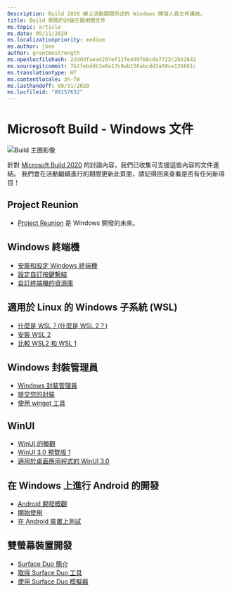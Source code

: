 ```yaml
---
Description: Build 2020 線上活動期間所述的 Windows 開發人員文件連結。
title: Build 期間的討論主題相關文件
ms.topic: article
ms.date: 05/11/2020
ms.localizationpriority: medium
ms.author: jken
author: grantmestrength
ms.openlocfilehash: 22dddfaea4297ef12fe449f08cda7723c2b52642
ms.sourcegitcommit: 7b2febddb3e8a17c9ab158abcdd2a59ce126661c
ms.translationtype: HT
ms.contentlocale: zh-TW
ms.lasthandoff: 08/31/2020
ms.locfileid: "89157632"
---
```

# <a name="microsoft-build---the-windows-documentation"></a>Microsoft Build - Windows 文件

![Build 主圖影像](../images/build-banner.jpeg)

針對 [Microsoft Build 2020](https://mybuild.microsoft.com) 的討論內容，我們已收集可支援這些內容的文件連結。 我們會在活動繼續進行的期間更新此頁面，請記得回來查看是否有任何新項目！

## <a name="project-reunion"></a>Project Reunion

* [Project Reunion](https://blogs.windows.com/windowsdeveloper/2020/05/19/developing-for-all-1-billion-windows-10-devices-and-beyond/) 是 Windows 開發的未來。

## <a name="windows-terminal"></a>Windows 終端機

* [安裝和設定 Windows 終端機](/windows/terminal/get-started)
* [設定自訂按鍵繫結](/windows/terminal/customize-settings/key-bindings)
* [自訂終端機的資源庫](/windows/terminal/custom-terminal-gallery/retro-command-prompt)

## <a name="windows-subsystem-for-linux-wsl"></a>適用於 Linux 的 Windows 子系統 (WSL)

* [什麼是 WSL？(什麼是 WSL 2？)](/windows/wsl/about)
* [安裝 WSL 2](/windows/wsl/install-win10)
* [比較 WSL2 和 WSL 1](/windows/wsl/compare-versions)

## <a name="windows-package-manager"></a>Windows 封裝管理員

* [Windows 封裝管理員](../../package-manager/index.md) 
* [提交您的封裝](../../package-manager/package/index.md)
* [使用 winget 工具](../../package-manager/winget/index.md)

## <a name="winui"></a>WinUI

* [WinUI 的概觀](../winui/index.md)
* [WinUI 3.0 預覽版 1](../winui/winui3/index.md) 
* [適用於桌面應用程式的 WinUI 3.0](../winui/winui3/get-started-winui3-for-desktop.md)

## <a name="developing-for-android-on-windows"></a>在 Windows 上進行 Android 的開發

* [Android 開發概觀](../../android/overview.md)
* [開始使用](../../android/native-android.md)
* [在 Android 裝置上測試](../../android/emulator.md)

## <a name="dual-screen-device-development"></a>雙螢幕裝置開發

* [Surface Duo 簡介](https://www.microsoft.com/surface/devices/surface-duo)
* [取得 Surface Duo 工具](/dual-screen/android/get-duo-sdk?tabs=windows)
* [使用 Surface Duo 模擬器](/dual-screen/android/use-emulator?tabs=java%252cwindows)